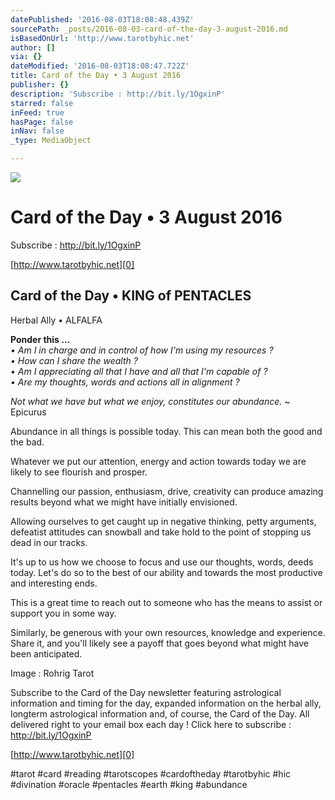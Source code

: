 ```yaml
---
datePublished: '2016-08-03T18:08:48.439Z'
sourcePath: _posts/2016-08-03-card-of-the-day-3-august-2016.md
isBasedOnUrl: 'http://www.tarotbyhic.net'
author: []
via: {}
dateModified: '2016-08-03T18:08:47.722Z'
title: Card of the Day • 3 August 2016
publisher: {}
description: 'Subscribe : http://bit.ly/1OgxinP'
starred: false
inFeed: true
hasPage: false
inNav: false
_type: MediaObject

---
```

![](https://the-grid-user-content.s3-us-west-2.amazonaws.com/538f25f6-f248-4035-b564-cf222c0ed8fd.gif)

# Card of the Day • 3 August 2016

Subscribe : http://bit.ly/1OgxinP

[http://www.tarotbyhic.net][0]

## Card of the Day • KING of PENTACLES  
Herbal Ally • ALFALFA

**Ponder this ...**  
_• Am I in charge and in control of how I'm using my resources ?  
• How can I share the wealth ?  
• Am I appreciating all that I have and all that I'm capable of ?  
• Are my thoughts, words and actions all in alignment ?_

_Not what we have but what we enjoy, constitutes our abundance._ ~ Epicurus

Abundance in all things is possible today. This can mean both the good and the bad.

Whatever we put our attention, energy and action towards today we are likely to see flourish and prosper.

Channelling our passion, enthusiasm, drive, creativity can produce amazing results beyond what we might have initially envisioned.

Allowing ourselves to get caught up in negative thinking, petty arguments, defeatist attitudes can snowball and take hold to the point of stopping us dead in our tracks.

It's up to us how we choose to focus and use our thoughts, words, deeds today. Let's do so to the best of our ability and towards the most productive and interesting ends.

This is a great time to reach out to someone who has the means to assist or support you in some way.

Similarly, be generous with your own resources, knowledge and experience. Share it, and you'll likely see a payoff that goes beyond what might have been anticipated.

Image : Rohrig Tarot

Subscribe to the Card of the Day newsletter featuring astrological information and timing for the day, expanded information on the herbal ally, longterm astrological information and, of course, the Card of the Day. All delivered right to your email box each day ! Click here to subscribe : http://bit.ly/1OgxinP

[http://www.tarotbyhic.net][0]

\#tarot \#card \#reading \#tarotscopes \#cardoftheday \#tarotbyhic \#hic \#divination \#oracle \#pentacles \#earth \#king \#abundance

[0]: http://www.tarotbyhic.net/